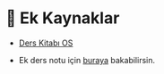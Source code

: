 # 📂 Ek Kaynaklar

<!--Index-->

- [Ders Kitabı OS](Ders%20Kitab%C4%B1%20OS.pdf)

<!--Index-->

- Ek ders notu için [buraya](http://web.karabuk.edu.tr/yasinortakci/dersnotlari.html) bakabilirsin.

